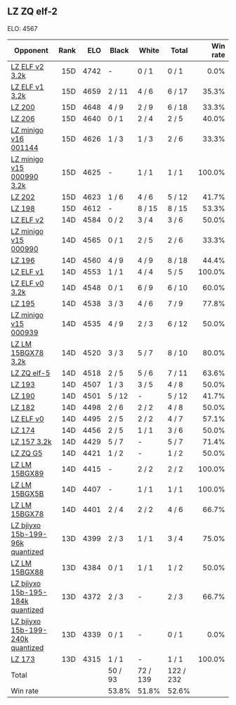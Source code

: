 ## LZ ZQ elf-2 ##

ELO: 4567

Opponent | Rank | ELO | Black | White | Total | Win rate
---------|-----:|----:|-------|-------|-------|-------:
[LZ ELF v2 3.2k](LZ%20ELF%20v2%203.2k.md) | 15D | 4742 | - | 0 / 1 | 0 / 1 | 0.0%
[LZ ELF v1 3.2k](LZ%20ELF%20v1%203.2k.md) | 15D | 4659 | 2 / 11 | 4 / 6 | 6 / 17 | 35.3%
[LZ 200](LZ%20200.md) | 15D | 4648 | 4 / 9 | 2 / 9 | 6 / 18 | 33.3%
[LZ 206](LZ%20206.md) | 15D | 4640 | 0 / 1 | 2 / 4 | 2 / 5 | 40.0%
[LZ minigo v16 001144](LZ%20minigo%20v16%20001144.md) | 15D | 4626 | 1 / 3 | 1 / 3 | 2 / 6 | 33.3%
[LZ minigo v15 000990 3.2k](LZ%20minigo%20v15%20000990%203.2k.md) | 15D | 4625 | - | 1 / 1 | 1 / 1 | 100.0%
[LZ 202](LZ%20202.md) | 15D | 4623 | 1 / 6 | 4 / 6 | 5 / 12 | 41.7%
[LZ 198](LZ%20198.md) | 15D | 4612 | - | 8 / 15 | 8 / 15 | 53.3%
[LZ ELF v2](LZ%20ELF%20v2.md) | 14D | 4584 | 0 / 2 | 3 / 4 | 3 / 6 | 50.0%
[LZ minigo v15 000990](LZ%20minigo%20v15%20000990.md) | 14D | 4565 | 0 / 1 | 2 / 5 | 2 / 6 | 33.3%
[LZ 196](LZ%20196.md) | 14D | 4560 | 4 / 9 | 4 / 9 | 8 / 18 | 44.4%
[LZ ELF v1](LZ%20ELF%20v1.md) | 14D | 4553 | 1 / 1 | 4 / 4 | 5 / 5 | 100.0%
[LZ ELF v0 3.2k](LZ%20ELF%20v0%203.2k.md) | 14D | 4548 | 0 / 1 | 6 / 9 | 6 / 10 | 60.0%
[LZ 195](LZ%20195.md) | 14D | 4538 | 3 / 3 | 4 / 6 | 7 / 9 | 77.8%
[LZ minigo v15 000939](LZ%20minigo%20v15%20000939.md) | 14D | 4535 | 4 / 9 | 2 / 3 | 6 / 12 | 50.0%
[LZ LM 15BGX78 3.2k](LZ%20LM%2015BGX78%203.2k.md) | 14D | 4520 | 3 / 3 | 5 / 7 | 8 / 10 | 80.0%
[LZ ZQ elf-5](LZ%20ZQ%20elf-5.md) | 14D | 4518 | 2 / 5 | 5 / 6 | 7 / 11 | 63.6%
[LZ 193](LZ%20193.md) | 14D | 4507 | 1 / 3 | 3 / 5 | 4 / 8 | 50.0%
[LZ 190](LZ%20190.md) | 14D | 4501 | 5 / 12 | - | 5 / 12 | 41.7%
[LZ 182](LZ%20182.md) | 14D | 4498 | 2 / 6 | 2 / 2 | 4 / 8 | 50.0%
[LZ ELF v0](LZ%20ELF%20v0.md) | 14D | 4495 | 2 / 5 | 2 / 2 | 4 / 7 | 57.1%
[LZ 174](LZ%20174.md) | 14D | 4456 | 2 / 5 | 1 / 1 | 3 / 6 | 50.0%
[LZ 157 3.2k](LZ%20157%203.2k.md) | 14D | 4429 | 5 / 7 | - | 5 / 7 | 71.4%
[LZ ZQ G5](LZ%20ZQ%20G5.md) | 14D | 4421 | 1 / 2 | - | 1 / 2 | 50.0%
[LZ LM 15BGX89](LZ%20LM%2015BGX89.md) | 14D | 4415 | - | 2 / 2 | 2 / 2 | 100.0%
[LZ LM 15BGX5B](LZ%20LM%2015BGX5B.md) | 14D | 4407 | - | 1 / 1 | 1 / 1 | 100.0%
[LZ LM 15BGX78](LZ%20LM%2015BGX78.md) | 14D | 4401 | 2 / 4 | 2 / 2 | 4 / 6 | 66.7%
[LZ bjiyxo 15b-199-96k quantized](LZ%20bjiyxo%2015b-199-96k%20quantized.md) | 13D | 4399 | 2 / 3 | 1 / 1 | 3 / 4 | 75.0%
[LZ LM 15BGX88](LZ%20LM%2015BGX88.md) | 13D | 4384 | 0 / 1 | 1 / 1 | 1 / 2 | 50.0%
[LZ bjiyxo 15b-195-184k quantized](LZ%20bjiyxo%2015b-195-184k%20quantized.md) | 13D | 4372 | 2 / 3 | - | 2 / 3 | 66.7%
[LZ bjiyxo 15b-199-240k quantized](LZ%20bjiyxo%2015b-199-240k%20quantized.md) | 13D | 4339 | 0 / 1 | - | 0 / 1 | 0.0%
[LZ 173](LZ%20173.md) | 13D | 4315 | 1 / 1 | - | 1 / 1 | 100.0%
Total | | | 50 / 93 | 72 / 139 | 122 / 232 | 
Win rate| | | 53.8% | 51.8% | 52.6% | 

